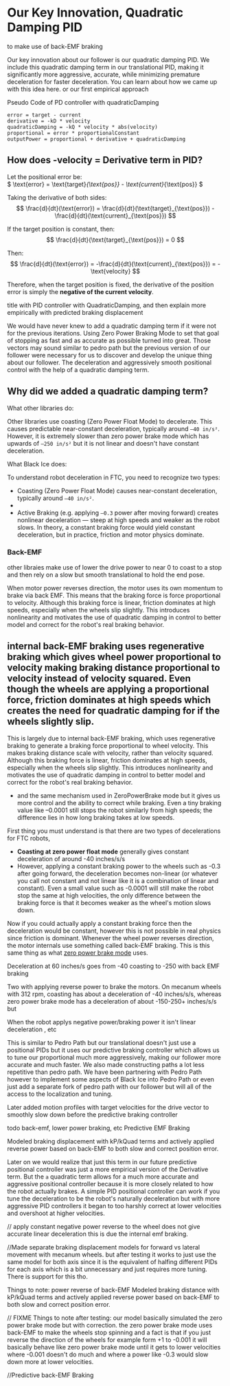 # Our Key Innovation, Quadratic Damping PID
to make use of back-EMF braking

Our key innovation about our follower is our quadratic damping PID. We include this quadratic damping term in our translational PID, making it significantly more aggressive, accurate, while minimizing premature deceleration for faster deceleration. 
You can learn about how we came up with this idea here. or our first empirical approach

Pseudo Code of PD controller with quadraticDamping
```
error = target - current
derivative = -kD * velocity
quadraticDamping = -kQ * velocity * abs(velocity)
proportional = error * proportionalConstant
outputPower = proportional + derivative + quadraticDamping
```

## How does -velocity = Derivative term in PID?
Let the positional error be:  
$ \text{error} = \text{target}_{\text{pos}} - \text{current}_{\text{pos}} $

Taking the derivative of both sides:  
$$ \frac{d}{dt}(\text{error}) = \frac{d}{dt}(\text{target}_{\text{pos}}) - \frac{d}{dt}(\text{current}_{\text{pos}}) $$

If the target position is constant, then:  
$$ \frac{d}{dt}(\text{target}_{\text{pos}}) = 0 $$

Then:  
$$ \frac{d}{dt}(\text{error}) = -\frac{d}{dt}(\text{current}_{\text{pos}}) = -\text{velocity} $$

Therefore, when the target position is fixed, the derivative of the position error is simply the **negative of the current velocity**.



title with PID controller with QuadraticDamping, and then explain more empirically with predicted braking displacement


We would have never knew to add a quadratic damping term if it were not for the previous iterations. Using Zero Power Braking Mode to set that goal of stopping as fast and as accurate as possible turned into great.
Those vectors may sound similar to pedro path but the previous version of our follower were necessary for us to discover and develop the unique thing about our follower. The deceleration and aggressively smooth positional control with the help of a quadratic damping term.

## Why did we added a quadratic damping term?
What other libraries do:

Other libraries use coasting (Zero Power Float Mode) to decelerate. This causes predictable near-constant deceleration, typically around `–40 in/s²`. However, it is extremely slower than zero power brake mode which has upwards of `–250 in/s²` but it is not linear and doesn't have constant deceleration.

What Black Ice does:

To understand robot deceleration in FTC, you need to recognize two types:

- Coasting (Zero Power Float Mode) causes near-constant deceleration, typically around `–40 in/s²`.
- 
- Active Braking (e.g. applying `–0.3` power after moving forward) creates nonlinear deceleration — steep at high speeds and weaker as the robot slows. In theory, a constant braking force would yield constant deceleration, but in practice, friction and motor physics dominate. 

### Back-EMF
other libraies make use of lower the drive power to near 0 to coast to a stop and then rely on a slow but smooth translational to hold the end pose.

When motor power reverses direction, the motor uses its own momentum to brake via back EMF. This means that the braking force is force proportional to velocity.
Although this braking force is linear, friction dominates at high speeds, especially when the wheels slip slightly. This introduces nonlinearity and motivates the use of quadratic damping in control to better model and correct for the robot's real braking behavior.

internal back-EMF braking
   uses regenerative braking which gives wheel power proportional to velocity making braking distance proportional to velocity instead of velocity squared.
 Even though the wheels are applying a proportional force, friction dominates at high speeds which creates the need for quadratic damping for if the wheels slightly slip.
- 
This is largely due to internal back-EMF braking, which uses regenerative braking to generate a braking force proportional to wheel velocity. This makes braking distance scale with velocity, rather than velocity squared.
Although this braking force is linear, friction dominates at high speeds, especially when the wheels slip slightly. This introduces nonlinearity and motivates the use of quadratic damping in control to better model and correct for the robot's real braking behavior.

- and the same mechanism used in ZeroPowerBrake mode but it gives us more control and the ability to correct while braking. Even a tiny braking value like –0.0001 still stops the robot similarly from high speeds; the difference lies in how long braking takes at low speeds.

First thing you must understand is that there are two types of decelerations for FTC robots,
- **Coasting at zero power float mode** generally gives constant deceleration of around -40 inches/s/s
- However, applying a constant braking power to the wheels such as -0.3 after going forward, the deceleration becomes non-linear (or whatever you call not constant and not linear like it is a combination of linear and constant). Even a small value such as -0.0001 will still make the robot stop the same at high velocities, the only difference between the braking force is that it becomes weaker as the wheel's motion slows down.

Now if you could actually apply a constant braking force then the deceleration would be constant, however this is not possible in real physics since friction is dominant.
Whenever the wheel power reverses direction, the motor internals use something called back-EMF braking. This is this same thing as what [zero power brake mode](https://ftctechnh.github.io/ftc_app/doc/javadoc/com/qualcomm/robotcore/hardware/DcMotor.ZeroPowerBehavior.html#BRAKE) uses. 

Deceleration at 60 inches/s goes from -40 coasting to -250 with back EMF braking

Two with applying reverse power to brake the motors.
On mecanum wheels with 312 rpm, coasting has about a deceleration of -40 inches/s/s, whereas zero power brake mode has a deceleration of about -150-250+ inches/s/s but

When the robot applys negative power/braking power it isn't linear deceleration , etc

This is similar to Pedro Path but our translational doesn't just use a positional PIDs but it uses our predictive braking controller which allows us to tune our proportional much more aggressively, making our follower more accurate and much faster.
We also made constructing paths a lot less repetitive than pedro path.
We have been partnering with Pedro Path however to implement some aspects of Black Ice into Pedro Path or even just add a separate fork of pedro path with our follower but will all of the access to the localization and tuning.

Later added motion profiles with target velocities for the drive vector to smoothly slow down before the predictive braking controller

todo back-emf, lower power braking, etc Predictive EMF Braking

Modeled braking displacement with kP/kQuad terms and actively applied reverse power based on back-EMF to both slow and correct position error.

Later on we would realize that just this term in our future predictive positional controller was just a more empirical version of the Derivative term. But the `a` quadratic term allows for a much more accurate and aggressive positional controller because it is more closely related to how the robot actually brakes. A simple PID positional controller can work if you tune the deceleration to be the robot's naturally deceleration but with more aggressive PID controllers it began to too harshly correct at lower velocities and overshoot at higher velocities.

// apply constant negative power reverse to the wheel does not give accurate linear deceleration this is due the internal emf braking.

//Made separate braking displacement models for forward vs lateral movement with mecanum wheels. but after testing it works to just use the same model for both axis since it is the equivalent of halfing different PIDs for each axis which is a bit unnecessary and just requires more tuning. There is support for this tho.

Things to note: power reverse of back-EMF
Modeled braking distance with kP/kQuad terms and actively applied reverse power based on back-EMF to both slow and correct position error.

// FIXME
Things to note after testing: our model basically simulated the zero power brake mode but with correction. the zero power brake mode uses back-EMF to make the wheels stop spinning and a fact is that if you just reverse the direction of the wheels for example form +1 to -0.001 it will basically behave like zero power brake mode until it gets to lower velocities where -0.001 doesn't do much and where a power like -0.3 would slow down more at lower velocities.

//Predictive back-EMF Braking
